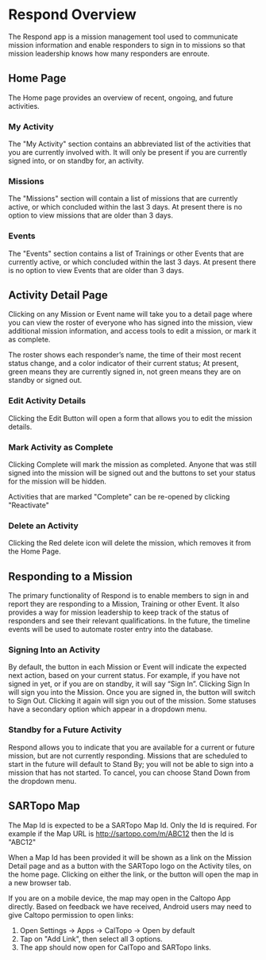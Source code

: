# Respond Overview
The Respond app is a mission management tool used to communicate mission information and enable responders to sign in to missions so that mission leadership knows how many responders are enroute.

## Home Page
The Home page provides an overview of recent, ongoing, and future activities.

### My Activity
The "My Activity" section contains an abbreviated list of the activities that you are currently involved with. It will only be present if you are currently signed into, or on standby for, an activity.

### Missions
The "Missions" section will contain a list of missions that are currently active, or which concluded within the last 3 days. At present there is no option to view missions that are older than 3 days.

### Events
The "Events" section contains a list of Trainings or other Events that are currently active, or which concluded within the last 3 days. At present there is no option to view Events that are older than 3 days.

## Activity Detail Page
Clicking on any Mission or Event name will take you to a detail page where you can view the roster of everyone who has signed into the mission, view additional mission information, and access tools to edit a mission, or mark it as complete.

The roster shows each responder’s name, the time of their most recent status change, and a color indicator of their current status; At present, green means they are currently signed in, not green means they are on standby or signed out.

### Edit Activity Details
Clicking the Edit Button will open a form that allows you to edit the mission details.

### Mark Activity as Complete
Clicking Complete will mark the mission as completed. Anyone that was still signed into the mission will be signed out and the buttons to set your status for the mission will be hidden.

Activities that are marked "Complete" can be re-opened by clicking "Reactivate"

### Delete an Activity
Clicking the Red delete icon will delete the mission, which removes it from the Home Page.

## Responding to a Mission
The primary functionality of Respond is to enable members to sign in and report they are responding to a Mission, Training or other Event. It also provides a way for mission leadership to keep track of the status of responders and see their relevant qualifications. In the future, the timeline events will be used to automate roster entry into the database.

### Signing Into an Activity
By default, the button in each Mission or Event will indicate the expected next action, based on your current status. For example, if you have not signed in yet, or if you are on standby, it will say “Sign In”. Clicking Sign In will sign you into the Mission. Once you are signed in, the button will switch to Sign Out. Clicking it again will sign you out of the mission. Some statuses have a secondary option which appear in a dropdown menu.

### Standby for a Future Activity
Respond allows you to indicate that you are available for a current or future mission, but are not currently responding. Missions that are scheduled to start in the future will default to Stand By; you will not be able to sign into a mission that has not started. To cancel, you can choose Stand Down from the dropdown menu.

## SARTopo Map
The Map Id is expected to be a SARTopo Map Id. Only the Id is required. For example if the Map URL is http://sartopo.com/m/ABC12 then the Id is "ABC12"

When a Map Id has been provided it will be shown as a link on the Mission Detail page and as a button with the SARTopo logo on the Activity tiles, on the home page. Clicking on either the link, or the button will open the map in a new browser tab.

If you are on a mobile device, the map may open in the Caltopo App directly. Based on feedback we have received, Android users may need to give Caltopo permission to open links:

1. Open Settings -> Apps -> CalTopo -> Open by default
1. Tap on "Add Link", then select all 3 options.
1. The app should now open for CalTopo and SARTopo links.